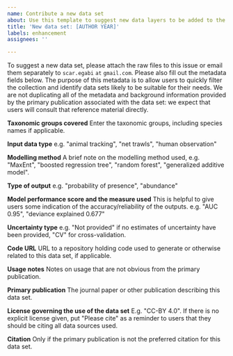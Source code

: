 ```yaml
---
name: Contribute a new data set
about: Use this template to suggest new data layers to be added to the repository.
title: 'New data set: [AUTHOR YEAR]'
labels: enhancement
assignees: ''

---
```


To suggest a new data set, please attach the raw files to this issue or email them separately to `scar.egabi` `at` `gmail.com`. Please also fill out the metadata fields below. The purpose of this metadata is to allow users to quickly filter the collection and identify data sets likely to be suitable for their needs. We are not duplicating all of the metadata and background information provided by the primary publication associated with the data set: we expect that users will consult that reference material directly.

**Taxonomic groups covered**
Enter the taxonomic groups, including species names if applicable.

**Input data type**
e.g. "animal tracking", "net trawls", "human observation"

**Modelling method**
A brief note on the modelling method used, e.g. "MaxEnt", "boosted regression tree", "random forest", "generalized additive model".

**Type of output**
e.g. "probability of presence", "abundance"

**Model performance score and the measure used**
This is helpful to give users some indication of the accuracy/reliability of the outputs. e.g. "AUC 0.95", "deviance explained 0.677"

**Uncertainty type**
e.g. "Not provided" if no estimates of uncertainty have been provided, "CV" for cross-validation.

**Code URL**
URL to a repository holding code used to generate or otherwise related to this data set, if applicable.

**Usage notes**
Notes on usage that are not obvious from the primary publication.

**Primary publication**
The journal paper or other publication describing this data set.

**License governing the use of the data set**
E.g. "CC-BY 4.0". If there is no explicit license given, put "Please cite" as a reminder to users that they should be citing all data sources used.

**Citation**
Only if the primary publication is not the preferred citation for this data set.
